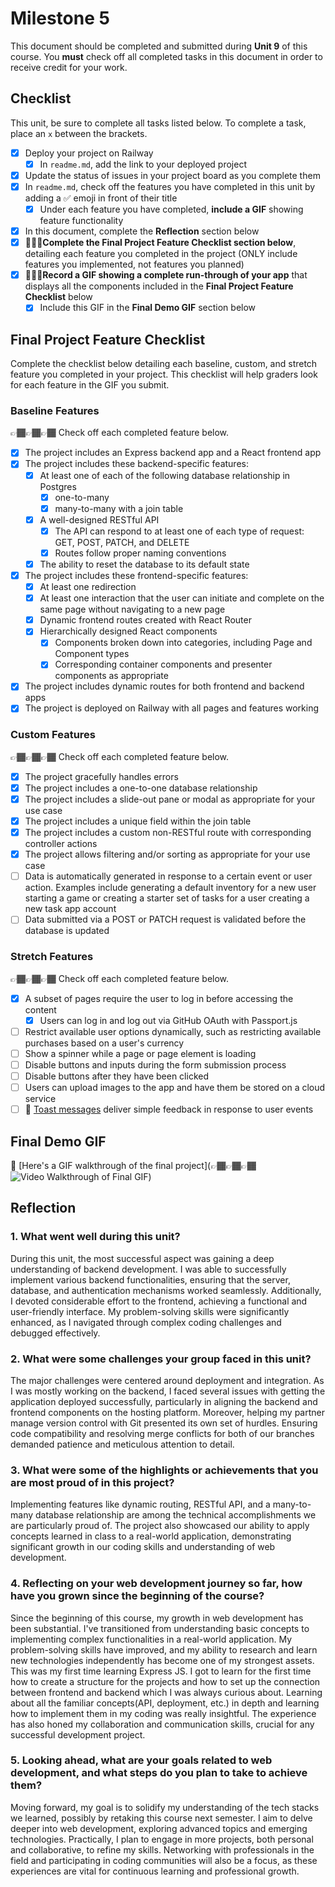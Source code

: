 # Milestone 5

This document should be completed and submitted during **Unit 9** of this course. You **must** check off all completed tasks in this document in order to receive credit for your work.

## Checklist

This unit, be sure to complete all tasks listed below. To complete a task, place an `x` between the brackets.

- [x] Deploy your project on Railway
  - [x] In `readme.md`, add the link to your deployed project
- [x] Update the status of issues in your project board as you complete them
- [x] In `readme.md`, check off the features you have completed in this unit by adding a ✅ emoji in front of their title
  - [x] Under each feature you have completed, **include a GIF** showing feature functionality
- [x] In this document, complete the **Reflection** section below
- [x] 🚩🚩🚩**Complete the Final Project Feature Checklist section below**, detailing each feature you completed in the project (ONLY include features you implemented, not features you planned)
- [x] 🚩🚩🚩**Record a GIF showing a complete run-through of your app** that displays all the components included in the **Final Project Feature Checklist** below
  - [x] Include this GIF in the **Final Demo GIF** section below

## Final Project Feature Checklist

Complete the checklist below detailing each baseline, custom, and stretch feature you completed in your project. This checklist will help graders look for each feature in the GIF you submit.

### Baseline Features

👉🏾👉🏾👉🏾 Check off each completed feature below.

- [x] The project includes an Express backend app and a React frontend app
- [x] The project includes these backend-specific features:
  - [x] At least one of each of the following database relationship in Postgres
    - [x] one-to-many
    - [x] many-to-many with a join table
  - [x] A well-designed RESTful API
    - [x] The API can respond to at least one of each type of request: GET, POST, PATCH, and DELETE
    - [x] Routes follow proper naming conventions
  - [x] The ability to reset the database to its default state
- [x] The project includes these frontend-specific features:
  - [x] At least one redirection
  - [x] At least one interaction that the user can initiate and complete on the same page without navigating to a new page
  - [x] Dynamic frontend routes created with React Router
  - [x] Hierarchically designed React components
    - [x] Components broken down into categories, including Page and Component types
    - [x] Corresponding container components and presenter components as appropriate
- [x] The project includes dynamic routes for both frontend and backend apps
- [x] The project is deployed on Railway with all pages and features working

### Custom Features

👉🏾👉🏾👉🏾 Check off each completed feature below.

- [x] The project gracefully handles errors
- [x] The project includes a one-to-one database relationship
- [x] The project includes a slide-out pane or modal as appropriate for your use case
- [x] The project includes a unique field within the join table
- [x] The project includes a custom non-RESTful route with corresponding controller actions
- [x] The project allows filtering and/or sorting as appropriate for your use case
- [ ] Data is automatically generated in response to a certain event or user action. Examples include generating a default inventory for a new user starting a game or creating a starter set of tasks for a user creating a new task app account
- [ ] Data submitted via a POST or PATCH request is validated before the database is updated

### Stretch Features

👉🏾👉🏾👉🏾 Check off each completed feature below.

- [x] A subset of pages require the user to log in before accessing the content
  - [x] Users can log in and log out via GitHub OAuth with Passport.js
- [ ] Restrict available user options dynamically, such as restricting available purchases based on a user's currency
- [ ] Show a spinner while a page or page element is loading
- [ ] Disable buttons and inputs during the form submission process
- [ ] Disable buttons after they have been clicked
- [ ] Users can upload images to the app and have them be stored on a cloud service
- [ ] 🍞 [Toast messages](https://www.patternfly.org/v3/pattern-library/communication/toast-notifications/index.html) deliver simple feedback in response to user events

## Final Demo GIF

🔗 [Here's a GIF walkthrough of the final project](👉🏾👉🏾👉🏾 <img src= 'https://github.com/fzinnah17/CodeFM/blob/main/GIFs/CodeFM-final-GIF.gif' title='Video Walkthrough of Final GIF'>)

## Reflection

### 1. What went well during this unit?

During this unit, the most successful aspect was gaining a deep understanding of backend development. I was able to successfully implement various backend functionalities, ensuring that the server, database, and authentication mechanisms worked seamlessly. Additionally, I devoted considerable effort to the frontend, achieving a functional and user-friendly interface. My problem-solving skills were significantly enhanced, as I navigated through complex coding challenges and debugged effectively.

### 2. What were some challenges your group faced in this unit?

The major challenges were centered around deployment and integration. As I was mostly working on the backend, I faced several issues with getting the application deployed successfully, particularly in aligning the backend and frontend components on the hosting platform. Moreover, helping my partner manage version control with Git presented its own set of hurdles. Ensuring code compatibility and resolving merge conflicts for both of our branches demanded patience and meticulous attention to detail.

### 3. What were some of the highlights or achievements that you are most proud of in this project?

Implementing features like dynamic routing, RESTful API, and a many-to-many database relationship are among the technical accomplishments we are particularly proud of. The project also showcased our ability to apply concepts learned in class to a real-world application, demonstrating significant growth in our coding skills and understanding of web development.

### 4. Reflecting on your web development journey so far, how have you grown since the beginning of the course?

Since the beginning of this course, my growth in web development has been substantial. I've transitioned from understanding basic concepts to implementing complex functionalities in a real-world application. My problem-solving skills have improved, and my ability to research and learn new technologies independently has become one of my strongest assets. This was my first time learning Express JS. I got to learn for the first time how to create a structure for the projects and how to set up the connection between frontend and backend which I was always curious about. Learning about all the familiar concepts(API, deployment, etc.) in depth and learning how to implement them in my coding was really insightful. The experience has also honed my collaboration and communication skills, crucial for any successful development project.

### 5. Looking ahead, what are your goals related to web development, and what steps do you plan to take to achieve them?

Moving forward, my goal is to solidify my understanding of the tech stacks we learned, possibly by retaking this course next semester. I aim to delve deeper into web development, exploring advanced topics and emerging technologies. Practically, I plan to engage in more projects, both personal and collaborative, to refine my skills. Networking with professionals in the field and participating in coding communities will also be a focus, as these experiences are vital for continuous learning and professional growth.

